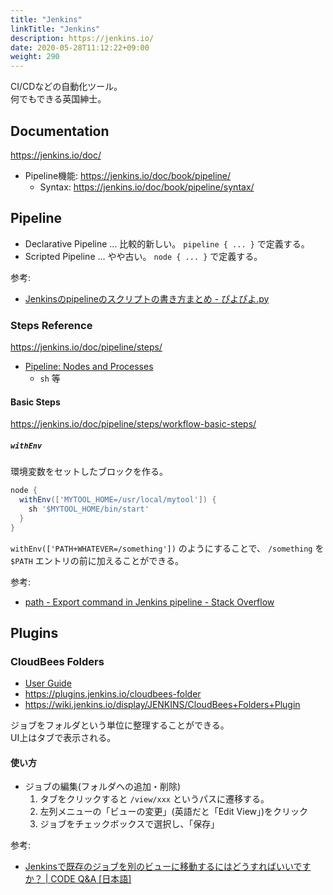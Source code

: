 ```yaml
---
title: "Jenkins"
linkTitle: "Jenkins"
description: https://jenkins.io/
date: 2020-05-28T11:12:22+09:00
weight: 290
---
```


CI/CDなどの自動化ツール。  
何でもできる英国紳士。

## Documentation

https://jenkins.io/doc/

- Pipeline機能: https://jenkins.io/doc/book/pipeline/
  - Syntax: https://jenkins.io/doc/book/pipeline/syntax/

## Pipeline

- Declarative Pipeline ... 比較的新しい。 `pipeline { ... }` で定義する。
- Scripted Pipeline ... やや古い。 `node { ... }` で定義する。

参考:

- [Jenkinsのpipelineのスクリプトの書き方まとめ \- ぴよぴよ\.py](http://cocodrips.hateblo.jp/entry/2017/10/23/205801)

### Steps Reference

https://jenkins.io/doc/pipeline/steps/

- [Pipeline: Nodes and Processes](https://jenkins.io/doc/pipeline/steps/workflow-durable-task-step/)
  - `sh` 等

#### Basic Steps

https://jenkins.io/doc/pipeline/steps/workflow-basic-steps/

##### `withEnv`

環境変数をセットしたブロックを作る。

```groovy
node {
  withEnv(['MYTOOL_HOME=/usr/local/mytool']) {
    sh '$MYTOOL_HOME/bin/start'
  }
}
```

`withEnv(['PATH+WHATEVER=/something'])` のようにすることで、 `/something` を `$PATH` エントリの前に加えることができる。

参考:

- [path \- Export command in Jenkins pipeline \- Stack Overflow](https://stackoverflow.com/questions/44378221/export-command-in-jenkins-pipeline/44380495#44380495)


## Plugins
### CloudBees Folders

- [User Guide](https://go.cloudbees.com/docs/cloudbees-documentation/cje-user-guide/index.html#folder)
- https://plugins.jenkins.io/cloudbees-folder
- https://wiki.jenkins.io/display/JENKINS/CloudBees+Folders+Plugin

ジョブをフォルダという単位に整理することができる。  
UI上はタブで表示される。

#### 使い方

- ジョブの編集(フォルダへの追加・削除)
  1. タブをクリックすると `/view/xxx` というパスに遷移する。
  1. 左列メニューの「ビューの変更」(英語だと「Edit View」)をクリック
  1. ジョブをチェックボックスで選択し、「保存」

参考:

- [Jenkinsで既存のジョブを別のビューに移動するにはどうすればいいですか？ | CODE Q&amp;A \[日本語\]](https://code.i-harness.com/ja/q/1b3d4ea "Jenkinsで既存のジョブを別のビューに移動するにはどうすればいいですか？ | CODE Q&amp;A [日本語]")
